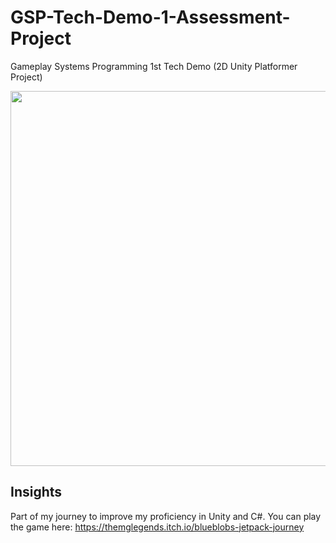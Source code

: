 # GSP-Tech-Demo-1-Assessment-Project
Gameplay Systems Programming 1st Tech Demo (2D Unity Platformer Project)

[<p align="center"><img src="https://img.youtube.com/vi/3kQwceWMYOY/hqdefault.jpg" width="800" height="600"/></p>](https://www.youtube.com/embed/3kQwceWMYOY)

## Insights

Part of my journey to improve my proficiency in Unity and C#. You can play the game here:
https://themglegends.itch.io/blueblobs-jetpack-journey
